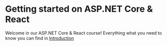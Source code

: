 # Getting started on ASP.NET Core & React

Welcome in our ASP.NET Core & React course! Everything what you need to know you can find in [Introduction](http://poznajprogramowanie.pl/course-asp-net-core-react-part-1/)

